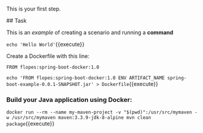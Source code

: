This is your first step.

## Task

This is an _example_ of creating a scenario and running a **command**

`echo 'Hello World'`{{execute}}

Create a Dockerfile with this line:

```
FROM flopes:spring-boot-docker:1.0
```

`echo 'FROM flopes:spring-boot-docker:1.0
ENV ARTIFACT_NAME spring-boot-example-0.0.1-SNAPSHOT.jar' > Dockerfile`{{execute}}

### Build your Java application using Docker:

`docker run --rm --name my-maven-project -v "$(pwd)":/usr/src/mymaven -w /usr/src/mymaven maven:3.3.9-jdk-8-alpine mvn clean package`{{execute}}
